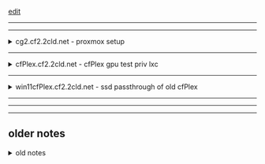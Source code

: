 [edit](https://github.com/2cld/netstack/edit/master/docs/lan/compute/proxmox/gpupassthrough.md)

---
---
<details>
  <summary>cg2.cf2.2cld.net - proxmox setup</summary><div></br>

## cg2.cf2.2cld.net
- bing [Passing a GPU through to a Proxmox container for Plex Transcode](https://www.bing.com/videos/riverview/relatedvideo?q=how+to+pass+gpu+to+lvm+in+proxmox&mid=67909F2363653B05C73367909F2363653B05C733&FORM=VIRE) or [youtube](https://youtu.be/-Us8KPOhOCY)
- Article [lxc nvidia gpu passthrough](https://theorangeone.net/posts/lxc-nvidia-gpu-passthrough/)

- check version
```bash
uname -r
```
- I got the following
```
root@cg2:~# uname -r
6.8.12-2-pve
root@cg2:~# 
```
- Install pve-headers package
```bash
apt-cache search pve-header
apt install pve-headers-*.*.*-*-pve
```
- So I used
```bash
root@cg2:~# apt install pve-headers-6.8.12-2-pve
```
- Blacklist drivers so it does not load. Edit /etc/modprobe.d/blacklist.conf
```bash
blacklist nouveau
```
- run update-initramfs -u
```bash
update-initramfs -u
```
- reboot
- Install NVIDIA Drivers
```bash
apt install build-essential
```
- Find and pull down GTX 660 driver
```bash
wget https://us.download.nvidia.com/XFree86/Linux-x86_64/470.256.02/NVIDIA-Linux-x86_64-470.256.02.run
```
- make executable
```bash
root@cg2:~# chmod +x NVIDIA-Linux-x86_64-470.256.02.run 
root@cg2:~# ls -al NVIDIA-Linux-x86_64-470.256.02.run 
-rwxr-xr-x 1 root root 272850014 May 23 10:43 NVIDIA-Linux-x86_64-470.256.02.run
root@cg2:~#
```
- run file
```bash
./NVIDIA-Linux-x86_64-470.256.02.run
```
- some questions are asked.. I used defaults on all
- Test by typing, see if it sees your gpu
```bash
nvidia-smi
```
- Load drivers on boot.  Edit /etc/modules-load.d/modules.conf and the following:
```bash
nvidia
nvidia-modeset
nvidia_uvm
```
- run update-initramfs -u
```bash
update-initramfs -u
```
- create udev nvidia file /etc/udev/rules.d/70-nvidia.rules
```bash
KERNEL=="nvidia", RUN+="/bin/bash -c '/usr/bin/nvidia-smi -L && /bin/chmod 666 /dev/nvidia*'"
KERNEL=="nvidia_modeset", RUN+="/bin/bash -c '/usr/bin/nvidia-modprobe -c0 -m && /bin/chmod 666 /dev/nvidia-modeset*'"
KERNEL=="nvidia_uvm", RUN+="/bin/bash -c '/usr/bin/nvidia-modprobe -c0 -u && /bin/chmod 666 /dev/nvidia-uvm*'"
```
- reboot
- list the nvidia devices
```bash
root@cg2:~# ls -l /dev/nv*
crw-rw-rw- 1 root root 195,   0 Oct 20 16:33 /dev/nvidia0
crw-rw-rw- 1 root root 195, 255 Oct 20 16:33 /dev/nvidiactl
crw-rw-rw- 1 root root 195, 254 Oct 20 16:33 /dev/nvidia-modeset
crw-rw-rw- 1 root root 235,   0 Oct 20 16:34 /dev/nvidia-uvm
crw-rw-rw- 1 root root 235,   1 Oct 20 16:34 /dev/nvidia-uvm-tools
crw------- 1 root root  10, 144 Oct 20 16:33 /dev/nvram

/dev/nvidia-caps:
total 0
cr-------- 1 root root 239, 1 Oct 20 16:33 nvidia-cap1
cr--r--r-- 1 root root 239, 2 Oct 20 16:33 nvidia-cap2
```
- Edit the conf for the container /etc/pve/lxc/<ID>.conf add
```bash
# Allow cgroup access
lxc.cgroup2.devices.allow = c 195:0 rw
lxc.cgroup2.devices.allow = c 195:255 rw
lxc.cgroup2.devices.allow = c 195:254 rw
lxc.cgroup2.devices.allow = c 235:0 rw
lxc.cgroup2.devices.allow = c 235:1 rw
lxc.cgroup2.devices.allow = c 10:144 rw
# Pass through device files
lxc.mount.entry = /dev/nvidia0 dev/nvidia0 none bind,optional,create=file
lxc.mount.entry = /dev/nvidiactl dev/nvidiactl none bind,optional,create=file
lxc.mount.entry = /dev/nvidia-modeset dev/nvidia-modeset none bind,optional,create=file
lxc.mount.entry = /dev/nvidia-uvm dev/nvidia-uvm none bind,optional,create=file
lxc.mount.entry = /dev/nvidia-uvm-tools dev/nvidia-uvm-tools none bind,optional,create=file
lxc.mount.entry = /dev/nvram dev/nvram none bind,optional,create=file
```
- Start Container, update, upgrade download nvidia drivers and install --no-kernel-module
```bash
apt update && apt upgrade -y
wget https://us.download.nvidia.com/XFree86/Linux-x86_64/470.256.02/NVIDIA-Linux-x86_64-470.256.02.run
chmod +x NVIDIA-Linux-x86_64-470.256.02.run
./NVIDIA-Linux-x86_64-470.256.02.run --no-kernel-module
```
- reboot
- test by running nvidia-smi

</br>
</div></details>

---

<details>
  <summary>cfPlex.cf2.2cld.net - cfPlex gpu test priv lxc</summary></div></br>
	
## cfPlex.cf2.2cld.net
now installing plex on container to eval it can use the gpu
- lxc 101 /etc/pve/lxc/101.conf

</br></div></details>

---
<details>
  <summary>win11cfPlex.cf2.2cld.net - ssd passthrough of old cfPlex</summary>

## win11cfPlex.cf2.2cld.net
uses old cfPlex with ssd drive pass-through [youtube](https://www.youtube.com/watch?v=eFDcCxRS5Xk)
Tutorial on how to virtualise an old existing Windows install you might want to recover data from.

VirtIO Drivers: [https://pve.proxmox.com/wiki/Windows_VirtIO_Drivers](https://pve.proxmox.com/wiki/Windows_VirtIO_Drivers)

- CMD to mount SATA drives to VM (-sata can be interchanged with -scsi):
```
qm set "VM ID" -sata1 /dev/disk/by-id/ata-"MODEL"_"SN"
```
- CMD I used to connect the cfPlex SSD to 301
```
qm set 301 -sata1 /dev/disk/by-id/ata-WDC_WDBNCE0010PNC_2017A5808811
```
- Run the virtio-win-gt-x64 installer for 64-bit or -x86 for 32-bit. 

</details>

---
---
---
older notes
----
<details>
  <summary>old notes</summary>
	
- youtube [Proxmox PCIE Passthrough to Windows 11](https://www.youtube.com/watch?v=c4Gp1O7jQcA)
- [pcie-passthrough-proxmox-and-windows-11](https://gulowsen.com/post/proxmox/pcie-passthrough-proxmox-and-windows-11/)
- youtube [Proxmox GPU Passthrough To Windows 11](https://www.youtube.com/watch?v=ecFtSFCJqSg)
- [proxmox-gpu-passthrough-to-windows-10-11](https://hsve.org/proxmox-gpu-passthrough-to-windows-10-11/)
- [nvidia-kvm-patcher](https://github.com/sk1080/nvidia-kvm-patcher)
- proxmox [PCI(e)_Passthrough](https://pve.proxmox.com/wiki/PCI(e)_Passthrough)
- proxmox [NVIDIA_vGPU_on_Proxmox_VE_7.x](https://pve.proxmox.com/wiki/NVIDIA_vGPU_on_Proxmox_VE_7.x#cite_note-4)
- [gpu-passthrough-on-proxmox](https://www.wundertech.net/how-to-set-up-gpu-passthrough-on-proxmox/)
- youtube [Proxmox GPU/PCIE passthrough](https://www.youtube.com/watch?v=5ce-CcYjqe8)
  - proxmox [https://pve.proxmox.com/wiki/PCI_Passthrough](https://pve.proxmox.com/wiki/PCI_Passthrough)
  - [guide_to_gpu_passthrough](https://www.reddit.com/r/homelab/comments/b5xpua/the_ultimate_beginners_guide_to_gpu_passthrough/?utm_medium=android_app&utm_source=share)
```

Edit GRUB
nano /etc/default/grub

Change this line from
GRUB_CMDLINE_LINUX_DEFAULT="quiet"
to
GRUB_CMDLINE_LINUX_DEFAULT="quiet intel_iommu=on iommu=pt pcie_acs_override=downstream,multifunction nofb nomodeset video=vesafb:off,efifb:off"

save file and update grub
update-grub

Reboot the node
Edit the module file VFIO = Virtual Function I/O
nano /etc/modules

Add these lines
vfio
vfio_iommu_type1
vfio_pci
vfio_virqfd

save and reboot

IOMMU remapping (some systems are not good at mapping the IOMMU, this will help)
nano  /etc/modprobe.d/iommu_unsafe_interrupts.conf
options vfio_iommu_type1 allow_unsafe_interrupts=1

nano /etc/modprobe.d/kvm.conf
options kvm ignore_msrs=1

Blacklist the GPU drivers (this will kkeep the host system from trying to use the new GPU)
nano /etc/modprobe.d/blacklist.conf

blacklist radeon
blacklist nouveau
blacklist nvidia
blacklist nvidiafb

Adding GPU to VFIO
lspci -v

Look for your GPU and take note of the first set of numbers this is your PCI card address.
Then run this command
lspci -n -s (PCI card address)

This command gives use the GPU vendors number.
Use those numbers in this command
nano /etc/modprobe.d/vfio.conf

options vfio-pci ids=(GPU number,Audio number) disable_vga=1

Run this command to update everything
update-initramfs -u

Then restart the server.

Make a new VM
Bios is OMVF(UEFI)
Machine is q35
Start the new VM and make sure remote desktop is active and find the IP Adress
```

# Nvidia vGPU on Proxmox
- Craft Computing [Eight Gaming PCs in a 1U Server - Cloud Gaming Server Part 16](https://www.youtube.com/watch?v=pIdCV1H1_88&t=198s)
- Craft Computing [Proxmox GPU Virtualization](https://www.youtube.com/watch?v=jTXPMcBqoi8)
- Craft Computing [google doc txt file](https://drive.google.com/drive/folders/1KHf-vxzUCGqsWZWOW0bXCvMhXh5EJxQl)

```
---INSTALL DEPENDENCIES---


echo 'deb http://download.proxmox.com/debian/pve buster pve-no-subscription' >> /etc/apt/sources.list
apt update
apt -y upgrade
apt -y install git build-essential pve-headers dkms jq mdevctl

git clone https://github.com/DualCoder/vgpu_unlock
git clone https://github.com/mbilker/vgpu_unlock-rs
curl --proto '=https' --tlsv1.2 -sSf https://sh.rustup.rs | sh

wget http://download.proxmox.com/debian/dists/bullseye/pve-no-subscription/binary-amd64/pve-headers-5.15.30-2-pve_5.15.30-3_amd64.deb 

dpkg -i pve-headers-5.......

Download v14.0 nVidia vGPU Drivers for Linux KVM from https://nvid.nvidia.com
You will need to apply for a 90-day trial to have access to the drivers
A business email address is required

The file needed from the ZIP file is "NVIDIA-Linux-x86_64-510.47.03-vgpu-kvm.run"


REBOOT


---CONFIGURE IOMMU---

nano /etc/default/grub

GRUB_CMDLINE_LINUX_DEFAULT="quiet intel_iommu=on iommu=pt"
	- OR -
GRUB_CMDLINE_LINUX_DEFAULT="quiet amd_iommu=on iommu=pt"

Save file and close

update-grub

-Load VFIO modules at boot-

nano /etc/modules

echo 'vfio' >> /etc/modules
echo 'vfio_iommu_type1' >> /etc/modules
echo 'vfio_pci' >> /etc/modules
echo 'vfio_virqfd' >> /etc/modules

Save file and close

echo "options kvm ignore_msrs=1" > /etc/modprobe.d/kvm.conf
echo "blacklist nouveau" >> /etc/modprobe.d/blacklist.conf

update-initramfs -u

REBOOT


---INSTALL NVIDIA + VGPU_UNLOCK---


chmod -R +x vgpu_unlock
chmod +x NVIDIA------.run

./NVIDIA------.run --dkms

nano /usr/src/nvidia-510.85.03/nvidia/os-interface.c
#include "/root/vgpu_unlock/vgpu_unlock_hooks.c"

nano /usr/src/nvidia-450.80/nvidia/nvidia.Kbuild
ldflags-y += -T /root/vgpu_unlock/kern.ld

cd vgpu_unlock-rs
cargo build --release

mkdir /etc/systemd/system/nvidia-vgpud.service.d
mkdir /etc/systemd/system/nvidia-vgpu-mgr.service.d

nano /etc/systemd/system/nvidia-vgpud.service.d/vgpu_unlock.conf

[Service]
Environment=LD_PRELOAD=/root/vgpu_unlock-rs/target/release/libvgpu_unlock_rs.so

nano /etc/systemd/system/nvidia-vgpu-mgr.service.d/vgpu_unlock.conf

[Service]
Environment=LD_PRELOAD=/root/vgpu_unlock-rs/target/release/libvgpu_unlock_rs.so


REBOOT


---DEFINE GPU PROFILES---

mkdir /etc/vgpu_unlock
nano /etc/vgpu_unlock/profile_override.toml

[profile.nvidia-18]
num_displays = 1
display_width = 1920
display_height = 1080
max_pixels = 2073600
cuda_enabled = 1
frl_enabled = 60
framebuffer = 11811160064
pci_id = 0x17F011A0
pci_device_id = 0x17F0


Resolution
	- width x height = max_pixels#


Video Memory
	- framebuffer sizes
		- 1GB = 984263338       0x3AAAAAAA
		- 2GB = 1968526677      0x75555555
		- 3GB = 2952790016      0xB0000000
		- 4GB = 3937053354      0xEAAAAAAA
		- 6GB = 5905580032      0x160000000
		- 8GB = 7874106708      0x1D5555554
		- 10GB = 9842633380     0x24AAAAAA4
		- 11GB = 10826896718    0x28555554E
		- 12GB = 11811160064    0x2C0000000
		- 16GB = 15748213408    0x3AAAAAAA0
		- 24GB = 23622320124    0x57FFFFFFC


PCI IDs
	- pci_id = 0x####@@@@ (Device ID followed by SubSystem ID)
	- pci_device_id = 0x#### (Device ID only)

		Architecture	Card		pci_device_id	pci_id
		- Maxwell	Quadro M6000	0x17F011A0	    0x17F0
		- Pascal	Quadro P6000	0x1B3011A0	    0x1B30
		- Volta		Quadro GV100	0x1DBA121A	    0x1DBA
		- Turing	Quadro RTX 6000	0x1E3012BA	    0x12BA
		- Kepler			(currently not supported)
		- Ampere 			(currently not supported)


nano /etc/pve/qemu/[VM#].conf

args: -uuid 00000000-0000-0000-0000-000000000###


Add PCIe device to target VM
Select the GPU you added in mdevctl

Launch VM, install either Linux or Windows 10/11
Install nVidia Driver 511.73, matching the Quadro PCI-ID you entered earlier

Disable Display #1 in Display Settings
Install Parsec, Sunshine/Moonlight, SteamPlay, or other streaming server

Parsec
https://parsec.app/

Sunshine Streaming Server
https://github.com/loki-47-6F-64/sunshine

Moonlight Streaming Client
https://moonlight-stream.org/
```

</details>
